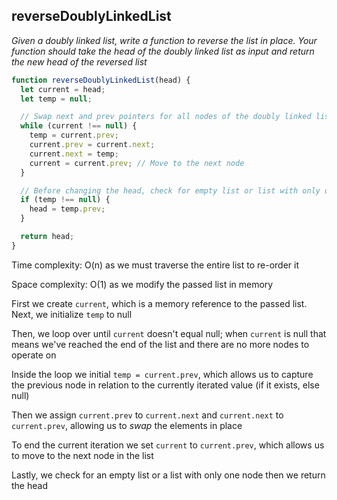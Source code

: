 ## reverseDoublyLinkedList

_Given a doubly linked list, write a function to reverse the list in place. Your function should take the head of the doubly linked list as input and return the new head of the reversed list_

```JavaScript
function reverseDoublyLinkedList(head) {
  let current = head;
  let temp = null;

  // Swap next and prev pointers for all nodes of the doubly linked list
  while (current !== null) {
    temp = current.prev;
    current.prev = current.next;
    current.next = temp;
    current = current.prev; // Move to the next node
  }

  // Before changing the head, check for empty list or list with only one node
  if (temp !== null) {
    head = temp.prev;
  }

  return head;
}
```

Time complexity: O(n) as we must traverse the entire list to re-order it

Space complexity: O(1) as we modify the passed list in memory

First we create `current`, which is a memory reference to the passed list. Next, we initialize `temp` to null

Then, we loop over until `current` doesn't equal null; when `current` is null that means we've reached the end of the list and there are no more nodes to operate on

Inside the loop we initial `temp = current.prev`, which allows us to capture the previous node in relation to the currently iterated value (if it exists, else null)

Then we assign `current.prev` to `current.next` and `current.next` to `current.prev`, allowing us to _swap_ the elements in place

To end the current iteration we set `current` to `current.prev`, which allows us to move to the next node in the list

Lastly, we check for an empty list or a list with only one node then we return the head
